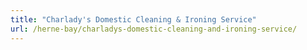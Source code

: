 ```yaml
---
title: "Charlady's Domestic Cleaning & Ironing Service"
url: /herne-bay/charladys-domestic-cleaning-and-ironing-service/
---
```

